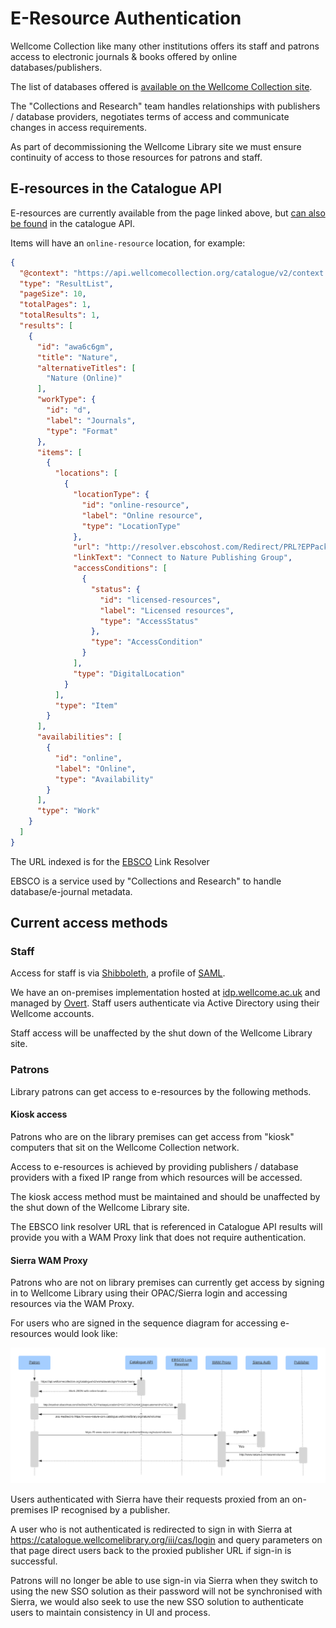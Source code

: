 # E-Resource Authentication

Wellcome Collection like many other institutions offers its staff and patrons access to electronic journals & books offered by online databases/publishers.

The list of databases offered is [available on the Wellcome Collection site](https://wellcomecollection.org/pages/YDaP2BMAACUAT7DS).

The "Collections and Research" team handles relationships with publishers / database providers, negotiates terms of access and communicate changes in access requirements.

As part of decommissioning the Wellcome Library site we must ensure continuity of access to those resources for patrons and staff.

## E-resources in the Catalogue API

E-resources are currently available from the page linked above, but [can also be found](https://api.wellcomecollection.org/catalogue/v2/works?query=awa6c6gm&include=items) in the catalogue API.

Items will have an `online-resource` location, for example:

```json
{
  "@context": "https://api.wellcomecollection.org/catalogue/v2/context.json",
  "type": "ResultList",
  "pageSize": 10,
  "totalPages": 1,
  "totalResults": 1,
  "results": [
    {
      "id": "awa6c6gm",
      "title": "Nature",
      "alternativeTitles": [
        "Nature (Online)"
      ],
      "workType": {
        "id": "d",
        "label": "Journals",
        "type": "Format"
      },
      "items": [
        {
          "locations": [
            {
              "locationType": {
                "id": "online-resource",
                "label": "Online resource",
                "type": "LocationType"
              },
              "url": "http://resolver.ebscohost.com/Redirect/PRL?EPPackageLocationID=667.50974.646402&epcustomerid=s7451719",
              "linkText": "Connect to Nature Publishing Group",
              "accessConditions": [
                {
                  "status": {
                    "id": "licensed-resources",
                    "label": "Licensed resources",
                    "type": "AccessStatus"
                  },
                  "type": "AccessCondition"
                }
              ],
              "type": "DigitalLocation"
            }
          ],
          "type": "Item"
        }
      ],
      "availabilities": [
        {
          "id": "online",
          "label": "Online",
          "type": "Availability"
        }
      ],
      "type": "Work"
    }
  ]
}
```

The URL indexed is for the [EBSCO](https://www.ebsco.com/) Link Resolver
                           
EBSCO is a service used by "Collections and Research" to handle database/e-journal metadata.

## Current access methods

### Staff

Access for staff is via [Shibboleth](https://en.wikipedia.org/wiki/Shibboleth_Single_Sign-on_architecture), a profile of [SAML](https://en.wikipedia.org/wiki/Security_Assertion_Markup_Language).

We have an on-premises implementation hosted at [idp.wellcome.ac.uk](https://idp.wellcome.ac.uk/idp/shibboleth) and managed by [Overt](https://www.overtsoftware.com/overt-idp/). Staff users authenticate via Active Directory using their Wellcome accounts.

Staff access will be unaffected by the shut down of the Wellcome Library site. 

### Patrons

Library patrons can get access to e-resources by the following methods.

#### Kiosk access

Patrons who are on the library premises can get access from "kiosk" computers that sit on the Wellcome Collection network.

Access to e-resources is achieved by providing publishers / database providers with a fixed IP range from which resources will be accessed. 

The kiosk access method must be maintained and should be unaffected by the shut down of the Wellcome Library site.

The EBSCO link resolver URL that is referenced in Catalogue API results will provide you with a WAM Proxy link that does not require authentication.

#### Sierra WAM Proxy 

Patrons who are not on library premises can currently get access by signing in to Wellcome Library using their OPAC/Sierra login and accessing resources via the WAM Proxy.

For users who are signed in the sequence diagram for accessing e-resources would look like:

![WAM proxy sequence diagram](wam_sequence.png)

Users authenticated with Sierra have their requests proxied from an on-premises IP recognised by a publisher.

A user who is not authenticated is redirected to sign in with Sierra at https://catalogue.wellcomelibrary.org/iii/cas/login and query parameters on that page direct users back to the proxied publisher URL if sign-in is successful.  

Patrons will no longer be able to use sign-in via Sierra when they switch to using the new SSO solution as their password will not be synchronised with Sierra, we would also seek to use the new SSO solution to authenticate users to maintain consistency in UI and process.
